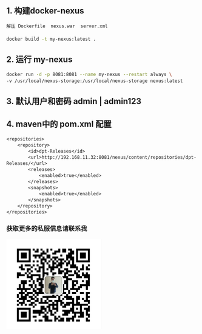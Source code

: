 ## 1. 构建docker-nexus
~~~bash
解压 Dockerfile  nexus.war  server.xml

docker build -t my-nexus:latest .  
~~~
## 2. 运行 my-nexus
~~~bash
docker run -d -p 8081:8081 --name my-nexus --restart always \
-v /usr/local/nexus-storage:/usr/local/nexus-storage nexus:latest
~~~
## 3. 默认用户和密码  admin |  admin123

## 4. maven中的 pom.xml 配置

	<repositories>
		<repository>
			<id>dpt-Releases</id>
			<url>http://192.168.11.32:8081/nexus/content/repositories/dpt-Releases/</url>
			<releases>
				<enabled>true</enabled>
			</releases>
			<snapshots>
				<enabled>true</enabled>
			</snapshots>
		</repository>
	</repositories>


### 获取更多的私服信息请联系我
<img src="my.jpg" height="50%" width="50%"/>
